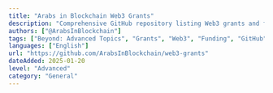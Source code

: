 ```yaml
---
title: "Arabs in Blockchain Web3 Grants"
description: "Comprehensive GitHub repository listing Web3 grants and funding opportunities for blockchain developers"
authors: ["@ArabsInBlockchain"]
tags: ["Beyond: Advanced Topics", "Grants", "Web3", "Funding", "GitHub", "Community"]
languages: ["English"]
url: "https://github.com/ArabsInBlockchain/web3-grants"
dateAdded: 2025-01-20
level: "Advanced"
category: "General"
---
```

